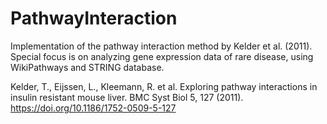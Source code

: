 # PathwayInteraction
Implementation of the pathway interaction method by Kelder et al. (2011). Special focus is on analyzing gene expression data of rare disease, using WikiPathways and STRING database.

Kelder, T., Eijssen, L., Kleemann, R. et al. Exploring pathway interactions in insulin resistant mouse liver. BMC Syst Biol 5, 127 (2011). https://doi.org/10.1186/1752-0509-5-127
